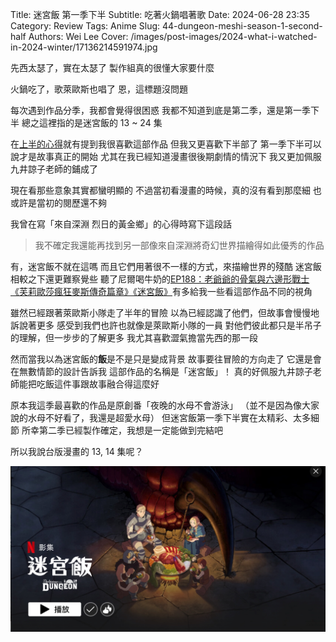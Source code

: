 Title: 迷宮飯 第一季下半
Subtitle: 吃著火鍋唱著歌
Date: 2024-06-28 23:35
Category: Review
Tags: Anime
Slug: 44-dungeon-meshi-season-1-second-half
Authors: Wei Lee
Cover: /images/post-images/2024-what-i-watched-in-2024-winter/17136214591974.jpg

先西太瑟了，實在太瑟了
製作組真的很懂大家要什麼

<!--more-->

火鍋吃了，歌萊歐斯也唱了
恩，這標題沒問題

每次遇到作品分季，我都會覺得很困惑
我都不知道到底是第二季，還是第一季下半
總之這裡指的是迷宮飯的 13 ~ 24 集

在[上半的心得]({filename}/posts/review/2024/37-what-i-watched-in-2024-winter.md#_4)就有提到我很喜歡這部作品
但我又更喜歡下半部了
第一季下半可以說才是故事真正的開始
尤其在我已經知道漫畫很後期劇情的情況下
我又更加佩服九井諒子老師的鋪成了

現在看那些意象其實都蠻明顯的
不過當初看漫畫的時候，真的沒有看到那麼細
也或許是當初的閱歷還不夠

我曾在寫「來自深淵 烈日的黃金鄉」的心得時寫下這段話

> 我不確定我還能再找到另一部像來自深淵將奇幻世界描繪得如此優秀的作品

有，迷宮飯不就在這嗎
而且它們用著很不一樣的方式，來描繪世界的殘酷
迷宮飯相較之下還更難察覺些
聽了尼爾喝牛奶的[EP188：老爺爺的骨氣與六邊形戰士《芙莉歐莎瘋狂麥斯傳奇篇章》《迷宮飯》](https://open.firstory.me/story/clwr7pcyu03lf01uxexrz1vap/platforms)有多給我一些看這部作品不同的視角

雖然已經跟著萊歐斯小隊走了半年的冒險
以為已經認識了他們，但故事會慢慢地訴說著更多
感受到我們也許也就像是萊歐斯小隊的一員
對他們彼此都只是半吊子的理解，但一步步的了解更多
我尤其喜歡澀氣擔當先西的那一段

然而當我以為迷宮飯的**飯**是不是只是變成背景
故事要往冒險的方向走了
它還是會在無數情節的設計告訴我
這部作品的名稱是「迷宮飯」！
真的好佩服九井諒子老師能把吃飯這件事跟故事融合得這麼好

原本我這季最喜歡的作品是原創番「夜晚的水母不會游泳」
（並不是因為像大家說的水母不好看了，我還是超愛水母）
但迷宮飯第一季下半實在太精彩、太多細節
所幸第二季已經製作確定，我想是一定能做到完結吧

所以我說台版漫畫的 13, 14 集呢？

![dungeon](/images/post-images/2024-what-i-watched-in-2024-winter/17136214591974.jpg)
